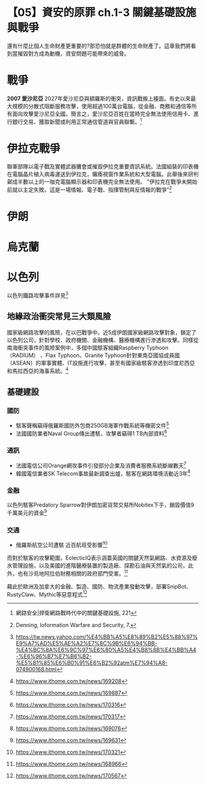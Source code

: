 # 【05】資安的原罪 ch.1-3 關鍵基礎設施與戰爭

還有什麼比個人生命財產更重要的?那恐怕就是群體的生命財產了。這章我們將看到當摧毀對方成為動機，資安問題可能帶來的威脅。

# 戰爭

**2007 愛沙尼亞**
2027年愛沙尼亞與額羅斯的衝突，資訊戰搬上檯面。有史以來最大規模的分散式阻斷服務攻擊，使用超過100萬台電腦，從金融、商務和通信等所有面向攻擊愛沙尼亞全國。簡言之，愛沙尼亞百姓在當時完全無法使用信用卡、進行銀行交易、獲取新聞或利用正常通信管道與官員聯繫。[^1]

# 伊拉克戰爭
聯軍部隊以電子戰及實體武器攤會或摧毀伊拉克重要資訊系統。法國組裝的印表機在電腦晶片植入病毒運送到伊拉克，癱瘓視窗作業系統和大型電腦。此舉後來研判鄵成半數以上的一咖克電腦顯示器和印表機完全無法使用。
"伊拉克在戰爭未開始前就以主定失敗。這是一場情報、電子戰、指揮管制與反情報的戰爭"[^2]

# 伊朗

# 烏克蘭

# 以色列
以色列鐵路攻擊事件詳見[^4]


## 地緣政治衝突常見三大類風險
國家級網路攻擊的風險，在以巴戰爭中，近5成伊朗國家級網路攻擊對象，鎖定了以色列公司，針對學校、政府機關、金融機構、醫療機構進行滲透和攻擊。同樣從南海衝突事件的風險案例中，多個中國駭客組織Raspberry Typhoon（RADIUM） 、Flax Typhoon、Granite Typhoon針對東南亞國協成員國（ASEAN）的軍事實體、IT設施進行攻擊，甚至有國家級駭客滲透到印度尼西亞和馬拉西亞的海事系統。[^12]

## 基礎建設
### 國防
- 駭客聲稱竊得俄羅斯國防外包商250GB海軍作戰系統等機密文件[^5]
- 法國國防業者Naval Group傳出遭駭，攻擊者竊得1 TB內部資料[^6]
### 通訊
- 法國電信公司Orange網攻事件引發部分企業及消費者服務系統斷線數天[^7]
- 韓國電信業者SK Telecom事故最新調查出爐，駭客在網路環境活動近3年[^11]
### 金融
以色列駭客Predatory Sparrow對伊朗加密貨幣交易所Nobitex下手，銷毀價值9千萬美元的資金[^3]

### 交通
- 俄羅斯航空公司遭駭 近百航班受影響[^8]

而對於駭客的攻擊範圍，EclecticIQ表示涵蓋英國的關鍵天然氣網路、水資源及廢水管理設施，以及美國的進階醫療裝置的製造廠、探勘石油與天然氣的公司，此外，也有沙烏地阿拉伯財務相關的政府部門受害。[^9]

藉此於歐洲及加拿大的金融、製造、國防、物流產業發動攻擊，部署SnipBot、RustyClaw、Mythic等惡意程式[^10]

[^1]:  網路安全|捍衛網路戰時代中的關鍵基礎設施, 221
[^2]: Denning, Ioformation Warfare and Security, 7.
[^3]: https://www.ithome.com.tw/news/169631
[^4]: https://tw.news.yahoo.com/%E4%BB%A5%E8%89%B2%E5%88%97%E9%A7%AD%E5%AE%A2%E7%8C%9B%E6%94%BB-%E4%BC%8A%E6%9C%97%E6%80%A5%E4%B8%8B%E4%BB%A4-%E6%96%B7%E7%B6%B2-%E5%B1%85%E6%B0%91%E6%B2%92atm%E7%94%A8-074900168.html
[^5]: https://www.ithome.com.tw/news/169887
[^6]: https://www.ithome.com.tw/news/170316
[^7]: https://www.ithome.com.tw/news/170317
[^8]: https://www.ithome.com.tw/news/170321
[^9]: https://www.ithome.com.tw/news/168966
[^10]: https://www.ithome.com.tw/news/170567
[^11]: https://www.ithome.com.tw/news/169076
[^12]: https://www.ithome.com.tw/news/169208
